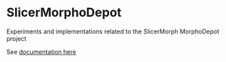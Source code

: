 # SlicerMorphoDepot
Experiments and implementations related to the SlicerMorph MorphoDepot project

See [documentation here](https://github.com/pieper/MorphoDepotdocs)
